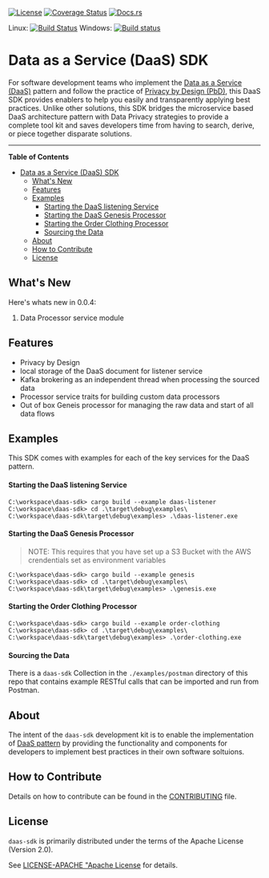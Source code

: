 [![License](https://img.shields.io/badge/License-Apache%202.0-blue.svg)](https://opensource.org/licenses/Apache-2.0)
[![Coverage Status](https://coveralls.io/repos/github/dsietz/daas-sdk/badge.svg?branch=master)](https://coveralls.io/github/dsietz/daas-sdk?branch=master)
[![Docs.rs](https://docs.rs/daas-sdk/badge.svg)](https://docs.rs/daas-sdk)

Linux: [![Build Status](https://travis-ci.org/dsietz/daas-sdk.svg?branch=master)](https://travis-ci.org/dsietz/daas-sdk)
Windows: [![Build status](https://ci.appveyor.com/api/projects/status/ws0gwwlr2hgiqsiv?svg=true)](https://ci.appveyor.com/project/dsietz/daas-sdk)

# Data as a Service (DaaS) SDK

For software development teams who implement the [Data as a Service (DaaS)](https://github.com/dsietz/daas) pattern and follow the practice of [Privacy by Design (PbD)](https://github.com/dsietz/pbd), this DaaS SDK provides enablers to help you easily and transparently applying best practices. Unlike other solutions, this SDK bridges the microservice based DaaS architecture pattern with Data Privacy strategies to provide a complete tool kit and saves developers time from having to search, derive, or piece together disparate solutions.

---

**Table of Contents**
- [Data as a Service (DaaS) SDK](#data-as-a-service-daas-sdk)
  - [What's New](#whats-new)
  - [Features](#features)
  - [Examples](#examples)
      - [Starting the DaaS listening Service](#starting-the-daas-listening-service)
      - [Starting the DaaS Genesis Processor](#starting-the-daas-genesis-processor)
      - [Starting the Order Clothing Processor](#starting-the-order-clothing-processor)
      - [Sourcing the Data](#sourcing-the-data)
  - [About](#about)
  - [How to Contribute](#how-to-contribute)
  - [License](#license)

## What's New

Here's whats new in 0.0.4:

1. Data Processor service module

## Features

- Privacy by Design
- local storage of the DaaS document for listener service
- Kafka brokering as an independent thread when processing the sourced data 
- Processor service traits for building custom data processors
- Out of box Geneis processor for managing the raw data and start of all data flows

## Examples 
This SDK comes with examples for each of the key services for the DaaS pattern.

#### Starting the DaaS listening Service
```
C:\workspace\daas-sdk> cargo build --example daas-listener
C:\workspace\daas-sdk> cd .\target\debug\examples\
C:\workspace\daas-sdk\target\debug\examples> .\daas-listener.exe
```

#### Starting the DaaS Genesis Processor
> NOTE: This requires that you have set up a S3 Bucket with the AWS crendentials set as environment variables
```
C:\workspace\daas-sdk> cargo build --example genesis
C:\workspace\daas-sdk> cd .\target\debug\examples\
C:\workspace\daas-sdk\target\debug\examples> .\genesis.exe
```

#### Starting the Order Clothing Processor
```
C:\workspace\daas-sdk> cargo build --example order-clothing
C:\workspace\daas-sdk> cd .\target\debug\examples\
C:\workspace\daas-sdk\target\debug\examples> .\order-clothing.exe
```

#### Sourcing the Data
There is a `daas-sdk` Collection in the `./examples/postman` directory of this repo that contains example RESTful calls that can be imported and run from Postman.

## About

The intent of the `daas-sdk` development kit is to enable the implementation of [DaaS pattern](https://github.com/dsietz/daas) by providing the functionality and components for developers to implement best practices in their own software soltuions. 

## How to Contribute

Details on how to contribute can be found in the [CONTRIBUTING](./CONTRIBUTING.md) file.

## License

`daas-sdk` is primarily distributed under the terms of the Apache License (Version 2.0).

See [LICENSE-APACHE "Apache License](./LICENSE-APACHE) for details.